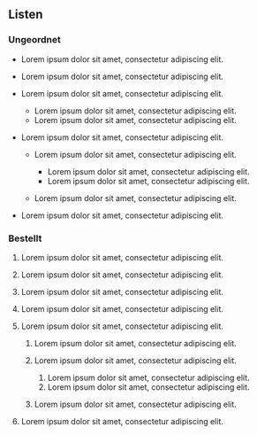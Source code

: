 ## Listen

### Ungeordnet

- Lorem ipsum dolor sit amet, consectetur adipiscing elit.

- Lorem ipsum dolor sit amet, consectetur adipiscing elit.

- Lorem ipsum dolor sit amet, consectetur adipiscing elit.

    - Lorem ipsum dolor sit amet, consectetur adipiscing elit.
    - Lorem ipsum dolor sit amet, consectetur adipiscing elit.

- Lorem ipsum dolor sit amet, consectetur adipiscing elit.

    - Lorem ipsum dolor sit amet, consectetur adipiscing elit.

        - Lorem ipsum dolor sit amet, consectetur adipiscing elit.
        - Lorem ipsum dolor sit amet, consectetur adipiscing elit.

    - Lorem ipsum dolor sit amet, consectetur adipiscing elit.

- Lorem ipsum dolor sit amet, consectetur adipiscing elit.

### Bestellt

1. Lorem ipsum dolor sit amet, consectetur adipiscing elit.

2. Lorem ipsum dolor sit amet, consectetur adipiscing elit.

3. Lorem ipsum dolor sit amet, consectetur adipiscing elit.

4. Lorem ipsum dolor sit amet, consectetur adipiscing elit.

5. Lorem ipsum dolor sit amet, consectetur adipiscing elit.

    1. Lorem ipsum dolor sit amet, consectetur adipiscing elit.

    2. Lorem ipsum dolor sit amet, consectetur adipiscing elit.

        1. Lorem ipsum dolor sit amet, consectetur adipiscing elit.
        2. Lorem ipsum dolor sit amet, consectetur adipiscing elit.

    3. Lorem ipsum dolor sit amet, consectetur adipiscing elit.

6. Lorem ipsum dolor sit amet, consectetur adipiscing elit.
